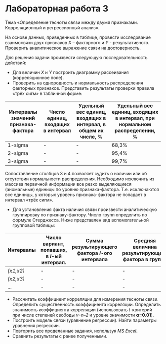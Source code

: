 # Лабораторная работа 3

Тема «Определение тесноты связи между двумя признаками. Корреляционный и
регрессионный анализ».

На основе данных, приведенных в таблице, провести исследование взаимосвязи двух
признаков _X_ – факторного и _Y_ - результативного. Проверить аналитическое
выражение связи на достоверность.

Для решения задачи произвести следующую последовательность действий:

* Для величин _Х_ и _Y_ построить диаграмму рассеивания (корреляционное поле).
* Проверить на однородность и нормальность распределения факторных признаков.
  Представить результаты проверки правила «трёх сигм» в табличной форме:

| Интервалы значений признака-фактора | Число единиц, входящих в интервал | Удельный вес единиц, входящих в интервал, в общем их числе, % | Удельный вес единиц, входящих в интервал, при нормальном распределении, % |
| ----------------------------------- | --------------------------------- | ------------------------------------------------------------- | ------------------------------------------------------------------------- |
| 1-sigma                             | -                                 | -                                                             | 68,3%                                                                     |
| 2-sigma                             | -                                 | -                                                             | 95,4%                                                                     |
| 3-sigma                             | -                                 | -                                                             | 99,7%                                                                     |

Сопоставление столбцов 3 и 4 позволяет судить о наличии или об отсутствии
нормальности распределения. Необходимо исключить из массива первичной информации
все резко выделяющиеся (аномальные) единицы по уровню признака-фактора. Т.е.
исключаются все единицы, у которых уровень признака-фактора не попадает в
интервал «трёх сигм».

* Для установления факта наличия связи произвести аналитическую группировку по
  признаку-фактору. Число групп определить по формуле Стерджесса. Ниже
  представлен вид вспомогательной групповой таблицы:

| Интервалы | Число вариант, попавших, в _i_-ый интервал. | Сумма результирующего фактора _i_-ого интервала | Средняя величина результирующего фактора в группе |
| --------- | ------------------------------------------- | ----------------------------------------------- | ------------------------------------------------- |
| _[x1,x2)_ | -                                           | -                                               | -                                                 |
| _[x2,x3)_ | -                                           | -                                               | -                                                 |
| ...       | -                                           | -                                               | -                                                 |

* Рассчитать коэффициент корреляции для измерения тесноты связи. Определить
  существенность коэффициента корреляции. Определить значимость коэффициента
  корреляции (использовать _t_-критерий при числе степеней свободы _ν=n–2_ и
  уровне значимости **α=0.01**).
* Построить модель связи (уравнение регрессии). Найти параметры уравнения
  регрессии.
* Повторить все проделанные задания, используя _MS Excel_.
* Сравнить результаты с ранее полученными.
